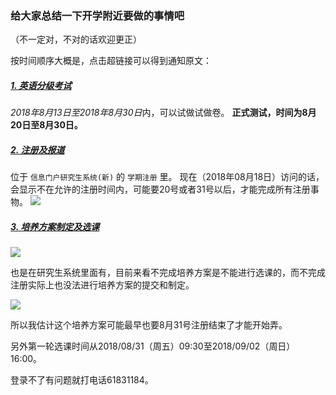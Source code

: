 ### 给大家总结一下开学附近要做的事情吧
（不一定对，不对的话欢迎更正）

按时间顺序大概是，点击超链接可以得到通知原文：

##### [1. 英语分级考试](http://gr.uestc.edu.cn/tongzhi/119/6842)

*2018年8月13日至2018年8月30日*内，可以试做试做卷。
**正式测试，时间为8月20日至8月30日。**
##### [2. 注册及报道](http://gr.uestc.edu.cn/tongzhi/122/6634)
位于 `信息门户研究生系统(新)` 的 `学期注册` 里。
现在（2018年08月18日）访问的话，会显示不在允许的注册时间内，可能要20号或者31号以后，才能完成所有注册事物。
![](http://wx2.sinaimg.cn/mw690/0060lm7Tly1fuducprx8xj30pc030wew.jpg)

##### [3. 培养方案制定及选课](http://gr.uestc.edu.cn/tongzhi/119/6834)
![](http://wx4.sinaimg.cn/mw690/0060lm7Tly1fuducprlc1j308n02w0sp.jpg)

也是在研究生系统里面有，目前来看不完成培养方案是不能进行选课的，而不完成注册实际上也没法进行培养方案的提交和制定。

![](http://wx3.sinaimg.cn/mw690/0060lm7Tly1fuducpu5bpj30pa04edh1.jpg)

所以我估计这个培养方案可能最早也要8月31号注册结束了才能开始弄。

另外第一轮选课时间从2018/08/31（周五）09:30至2018/09/02（周日）16:00。

登录不了有问题就打电话61831184。




